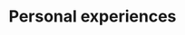 ---
title: Personal experiences
description: A personal post where I talk about personal matters rather than tech-related ones.
image:

# Badge style
style:
    background: "#2a9d8f"
    color: "#fff"
---